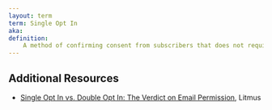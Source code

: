 ```yaml
---
layout: term
term: Single Opt In
aka:
definition:
    A method of confirming consent from subscribers that does not require a secondary action on their part other than the initial signup. Typically happens via a form on a website, in an app, or at a physical location.
---
```


## Additional Resources

- [Single Opt In vs. Double Opt In: The Verdict on Email Permission](https://www.litmus.com/blog/single-opt-in-vs-double-opt-in-the-verdict-email-permission/), Litmus